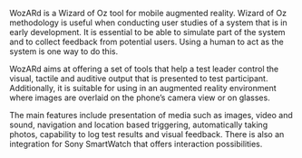 WozARd is a Wizard of Oz tool for mobile augmented reality. Wizard of Oz methodology is useful when conducting user studies of a system that is in early development. It is essential to be able to simulate part of the system and to collect feedback from potential users. Using a human to act as the system is one way to do this.

WozARd aims at offering a set of tools that help a test leader control the visual, tactile and auditive output that is presented to test participant. Additionally, it is suitable for using in an augmented reality environment where images are overlaid on the phone’s camera view or on glasses.

The main features include presentation of media such as images, video and sound, navigation and location based triggering, automatically taking photos, capability to log test results and visual feedback. There is also an integration for Sony SmartWatch that offers interaction possibilities.

